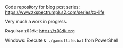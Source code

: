 Code repository for blog post series: https://www.zxspectrumplus2.com/series/zx-life

Very much a work in progress.

Requires z88dk: https://z88dk.org

Windows: Execute `& ./gameoflife.bat` from PowerShell